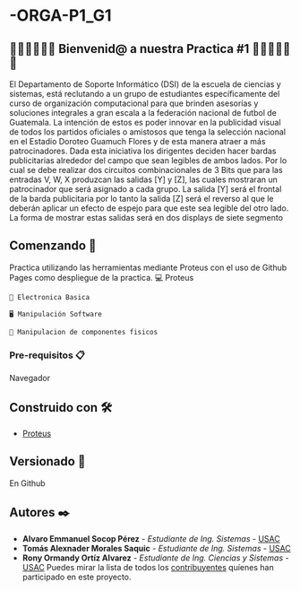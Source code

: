 # -ORGA-P1_G1
## 🥇🥇🥇🤗🤗🤗  Bienvenid@ a nuestra Practica #1  🤗🤗🤗🥇🥇🥇
El Departamento de Soporte Informático (DSI) de la escuela de ciencias y sistemas, está reclutando a
un grupo de estudiantes específicamente del curso de organización computacional para que brinden
asesorías y soluciones integrales a gran escala a la federación nacional de futbol de Guatemala. La
intención de estos es poder innovar en la publicidad visual de todos los partidos oficiales o amistosos
que tenga la selección nacional en el Estadio Doroteo Guamuch Flores y de esta manera atraer a más
patrocinadores.
Dada esta iniciativa los dirigentes deciden hacer bardas publicitarias alrededor del campo que sean
legibles de ambos lados.
Por lo cual se debe realizar dos circuitos combinacionales de 3 Bits que para las entradas V, W, X
produzcan las salidas [Y] y [Z], las cuales mostraran un patrocinador que será asignado a cada grupo.
La salida [Y] será el frontal de la barda publicitaria por lo tanto la salida [Z] será el reverso al que le
deberán aplicar un efecto de espejo para que este sea legible del otro lado.
La forma de mostrar estas salidas será en dos displays de siete segmento
## Comenzando 🚀

Practica utilizando las herramientas mediante Proteus con el uso de Github Pages como despliegue de la practica.
    💻 Proteus
    
    🔌 Electronica Basica 
    
    🖥 Manipulación Software
    
    🎇 Manipulacion de componentes fisicos

### Pre-requisitos 📋

Navegador


## Construido con 🛠️

* [Proteus](https://store.steampowered.com/app/219680/Proteus/?l=spanish) 

## Versionado 📌
En Github 

## Autores ✒️

* **Alvaro Emmanuel Socop Pérez** - *Estudiante de Ing. Sistemas* - [USAC](https://github.com/Alvaro-SP)
* **Tomás Alexnader Morales Saquic** - *Estudiante de Ing. Sistemas* - [USAC](:v)
* **Rony Ormandy Ortíz Alvarez** - *Estudiante de Ing. Ciencias y Sistemas* - [USAC](https://github.com/OrmandyRony)
Puedes mirar la lista de todos los [contribuyentes](https://github.com/your/project/contributors) quíenes han participado en este proyecto. 
